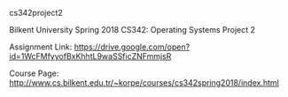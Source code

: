 cs342project2

Bilkent University Spring 2018 CS342: Operating Systems Project 2

Assignment Link: https://drive.google.com/open?id=1WcFMfyyofBxKhhtL9waSSficZNFmmjsR

Course Page: http://www.cs.bilkent.edu.tr/~korpe/courses/cs342spring2018/index.html
